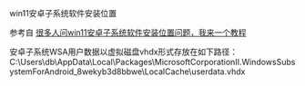win11安卓子系统软件安装位置

参考自 [很多人问win11安卓子系统软件安装位置问题，我来一个教程](https://tieba.baidu.com/p/7606118176)

安卓子系统WSA用户数据以虚拟磁盘vhdx形式存放在如下路径：C:\Users\db\AppData\Local\Packages\MicrosoftCorporationII.WindowsSubsystemForAndroid_8wekyb3d8bbwe\LocalCache\userdata.vhdx